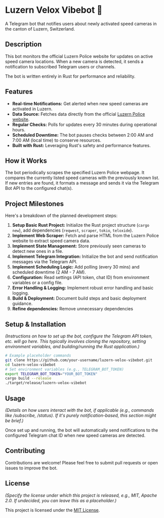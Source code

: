 # Luzern Velox Vibebot 🚨

A Telegram bot that notifies users about newly activated speed cameras in the canton of Luzern, Switzerland.

## Description

This bot monitors the official Luzern Police website for updates on active speed camera locations. When a new camera is detected, it sends a notification to subscribed Telegram users or channels.

The bot is written entirely in Rust for performance and reliability.

## Features

* **Real-time Notifications:** Get alerted when new speed cameras are activated in Luzern.
* **Data Source:** Fetches data directly from the official [Luzern Police website](https://polizei.lu.ch/organisation/sicherheit_verkehrspolizei/verkehrspolizei/spezialversorgung/verkehrssicherheit/Aktuelle_Tempomessungen).
* **Regular Checks:** Polls for updates every 30 minutes during operational hours.
* **Scheduled Downtime:** The bot pauses checks between 2:00 AM and 7:00 AM (local time) to conserve resources.
* **Built with Rust:** Leveraging Rust's safety and performance features.

## How it Works

The bot periodically scrapes the specified Luzern Police webpage. It compares the currently listed speed cameras with the previously known list. If new entries are found, it formats a message and sends it via the Telegram Bot API to the configured chat(s).

## Project Milestones

Here's a breakdown of the planned development steps:

1. **Setup Basic Rust Project:** Initialize the Rust project structure (`cargo new`), add dependencies (`reqwest`, `scraper`, `tokio`, `teloxide`).
2. **Implement Web Scraper:** Fetch and parse HTML from the Luzern Police website to extract speed camera data.
3. **Implement State Management:** Store previously seen cameras to detect new ones in a file.
4. **Implement Telegram Integration:** Initialize the bot and send notification messages via the Telegram API.
5. **Implement Scheduling Logic:** Add polling (every 30 mins) and scheduled downtime (2 AM - 7 AM).
6. **Configuration:** Read settings (API token, chat ID) from environment variables or a config file.
7. **Error Handling & Logging:** Implement robust error handling and basic logging.
8. **Build & Deployment:** Document build steps and basic deployment guidance.
9. **Refine dependencies:** Remove unnecessary dependencies

## Setup & Installation

*(Instructions on how to set up the bot, configure the Telegram API token, etc. will go here. This typically involves cloning the repository, setting environment variables, and building/running the Rust application.)*

```bash
# Example placeholder commands
git clone https://github.com/your-username/luzern-velox-vibebot.git
cd luzern-velox-vibebot
# Set environment variables (e.g., TELEGRAM_BOT_TOKEN)
export TELEGRAM_BOT_TOKEN="YOUR_BOT_TOKEN"
cargo build --release
./target/release/luzern-velox-vibebot
```

## Usage

*(Details on how users interact with the bot, if applicable (e.g., commands like /subscribe, /status). If it's purely notification-based, this section might be brief.)*

Once set up and running, the bot will automatically send notifications to the configured Telegram chat ID when new speed cameras are detected.

## Contributing

Contributions are welcome! Please feel free to submit pull requests or open issues to improve the bot.

## License

*(Specify the license under which this project is released, e.g., MIT, Apache 2.0. If undecided, you can leave this as a placeholder.)*

This project is licensed under the [MIT License](LICENSE).
